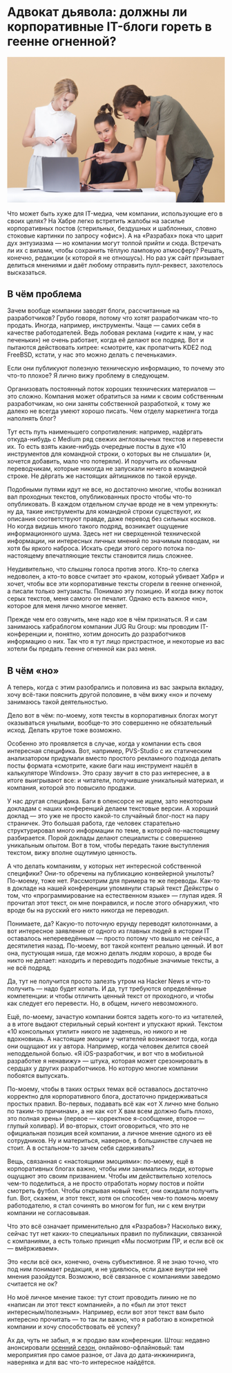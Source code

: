 ﻿# Адвокат дьявола: должны ли корпоративные IT-блоги гореть в геенне огненной?
![corporate_preview](corporate-preview.jpg)

Что может быть хуже для IT-медиа, чем компании, использующие его в своих целях? На Хабре легко встретить жалобы на засилье корпоративных постов (стерильных, бездушных и шаблонных, словно стоковые картинки по запросу «офис»). А на «Разрабах» пока что царит дух энтузиазма — но компании могут толпой прийти и сюда. Встречать ли их с вилами, чтобы сохранить тёплую ламповую атмосферу? Решать, конечно, редакции (к которой я не отношусь). Но раз уж сайт призывает делиться мнениями и даёт любому отправить пулл-реквест, захотелось высказаться.

## В чём проблема

Зачем вообще компании заводят блоги, рассчитанные на разработчиков? Грубо говоря, потому что хотят разработчикам что-то продать. Иногда, например, инструменты. Чаще — самих себя в качестве работодателей. Ведь лобовая реклама («идите к нам, у нас печеньки») не очень работает, когда её делают все подряд. Вот и пытаются действовать хитрее: «смотрите, как пропатчить KDE2 под FreeBSD, кстати, у нас это можно делать с печеньками».

Если они публикуют полезную техническую информацию, то почему это что-то плохое? Я лично вижу проблему в следующем.

Организовать постоянный поток хороших технических материалов — это сложно. Компания может обратиться за ними к своим собственным разработчикам, но они заняты собственной разработкой, к тому же далеко не всегда умеют хорошо писать. Чем отделу маркетинга тогда наполнять блог?

Тут есть путь наименьшего сопротивления: например, надёргать откуда-нибудь с Medium ряд свежих англоязычных текстов и перевести их. То есть взять какие-нибудь очередные посты в духе «10 инструментов для командной строки, о которых вы не слышали» (и, хочется добавить, мало что потеряли). И поручить их обычным переводчикам, которые никогда не запускали ничего в командной строке. Не дёргать же настоящих айтишников по такой ерунде.

Подобными путями идут не все, но достаточно многие, чтобы возникал вал проходных текстов, опубликованных просто чтобы что-то опубликовать. В каждом отдельном случае вроде не в чем упрекнуть: ну да, такие инструменты для командной строки существуют, их описания соответствуют правде, даже перевод без сильных косяков. Но когда видишь много такого подряд, возникает ощущение информационного шума. Здесь нет ни сверхценной технической информации, ни интересных личных мнений по значимым поводам, ни хотя бы яркого наброса. Искать среди этого серого потока по-настоящему впечатляющие тексты становится лишь сложнее.

Неудивительно, что слышны голоса против этого. Кто-то слегка недоволен, а кто-то вовсе считает это «раком, который убивает Хабр» и хочет, чтобы все эти корпоративные тексты сгорели в геенне огненной, а писали только энтузиасты. Понимаю эту позицию. И когда вижу поток серых текстов, меня самого он печалит. Однако есть важное «но», которое для меня лично многое меняет.

Прежде чем его озвучить, мне надо кое в чём признаться. Я и сам занимаюсь хабраблогом компании JUG Ru Group: мы проводим IT-конференции и, понятно, хотим доносить до разработчиков информацию о них. Так что я тут лицо пристрастное, и некоторые из вас хотели бы предать геенне огненной как раз меня.


## В чём «но»

А теперь, когда с этим разобрались и половина из вас закрыла вкладку, хочу всё-таки пояснить другой половине, в чём вижу «но» и почему занимаюсь такой деятельностью.

Дело вот в чём: по-моему, хотя тексты в корпоративных блогах могут оказываться унылыми, вообще-то это совершенно не обязательный исход. Делать крутое тоже возможно.

Особенно это проявляется в случае, когда у компании есть своя интересная специфика. Вот, например, PVS-Studio с их статическим анализатором придумали вместо простого рекламного подхода делать посты формата «смотрите, какие баги наш инструмент нашёл в калькуляторе Windows». Это сразу звучит в сто раз интереснее, а в итоге выигрывают все: и читатели, получившие уникальный материал, и компания, которой это повысило продажи.

У нас другая специфика. Баги в опенсорсе не ищем, зато некоторым докладам с наших конференций делаем текстовые версии. А хороший доклад — это уже не просто какой-то случайный блог-пост на пару страничек. Это большая работа, где человек старательно структурировал много информации по теме, в которой по-настоящему разбирается. Порой доклады делают специалисты с совершенно уникальным опытом. Вот в том, чтобы передать такие выступления текстом, вижу вполне ощутимую ценность.

А что делать компаниям, у которых нет интересной собственной специфики? Они-то обречены на публикацию конвейерной унылоты? По-моему, тоже нет. Рассмотрим для примера те же переводы. Как-то в докладе на нашей конференции упомянули старый текст Дейкстры о том, что «программирование на естественном языке» — глупая идея. Я прочитал этот текст, он мне понравился, и после этого обнаружил, что вроде бы на русский его никто никогда не переводил.

Понимаете, да? Какую-то поточную ерунду переводят килотоннами, а вот интересное заявление от одного из главных людей в истории IT оставалось непереведённым — просто потому что вышло не сейчас, а десятилетия назад. По-моему, вот такой контент реально ценный. И вот она, пустующая ниша, где можно делать людям хорошо, а вроде бы никто не делает: находить и переводить подобные значимые тексты, а не всё подряд.

Да, тут не получится просто залезть утром на Hacker News и что-то получить — надо будет копать. И да, тут требуются определённые компетенции: и чтобы отличить ценный текст от проходного, и чтобы как следует его перевести. Но, в общем, ничего невозможного.

Ещё, по-моему, зачастую компании боятся задеть кого-то из читателей, а в итоге выдают стерильный серый контент и упускают яркий. Текстом «10 консольных утилит» никого не заденешь, но никого и не вдохновишь. А настоящие эмоции у читателей возникают тогда, когда они ощущают их у автора. Например, когда человек делится своей неподдельной болью. «Я iOS-разработчик, и вот что в мобильной разработке я ненавижу» — штука, которая может срезонировать в сердцах у других разработчиков. Но которую многие компании побоятся выпускать.

По-моему, чтобы в таких острых темах всё оставалось достаточно корректно для корпоративного блога, достаточно придерживаться простых правил. Во-первых, подавать всё как «от X лично мне больно по таким-то причинам», а не как «от X вам всем должно быть плохо, это полная хрень» (первое — корректное я-сообщение, второе — глупый холивар). И во-вторых, стоит оговориться, что это не официальная позиция всей компании, а личное мнение одного из её сотрудников. Ну и материться, наверное, в большинстве случаев не стоит. А в остальном-то зачем себя сдерживать?

Вещь, связанная с «настоящими эмоциями»: по-моему, ещё в корпоративных блогах важно, чтобы ими занимались люди, которые ощущают это своим призванием. Чтобы им действительно хотелось чем-то поделиться, а не просто отработать норму постов и пойти смотреть футбол. Чтобы открывая новый текст, они ожидали получить fun. Вот, скажем, и этот текст, хотя он способен чем-то помочь моему работодателю, я стал сочинять во многом for fun, ни с кем внутри компании не согласовывая.

Что это всё означает применительно для «Разрабов»? Насколько вижу, сейчас тут нет каких-то специальных правил по публикации, связанной с компаниями, а есть только принцип «Мы посмотрим ПР, и если всё ок — вмёрживаем».

Это «если всё ок», конечно, очень субъективное. Я не знаю точно, что под ним понимает редакция, и не удивлюсь, если даже внутри неё мнения разойдутся. Возможно, всё связанное с компаниями заведомо считается не ок?

Но моё личное мнение такое: тут стоит проводить линию не по «написан ли этот текст компанией», а по «был ли этот текст интересным/полезным». Например, если вот этот текст вам было интересно прочитать — то так ли важно, что я работаю в конкретной компании и хочу способствовать её успеху?

Ах да, чуть не забыл, я ж продаю вам конференции. Штош: недавно анонсировали [осенний сезон](https://jugru.org/?utm_source=razrabs&utm_medium=corporate), онлайново-офлайновый: там мероприятия про самое разное, от Java до дата-инжиниринга, наверняка и для вас что-то интересное найдётся.
